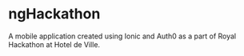 ngHackathon
===========
A mobile application created using Ionic and Auth0 as a part of Royal Hackathon at Hotel de Ville.
